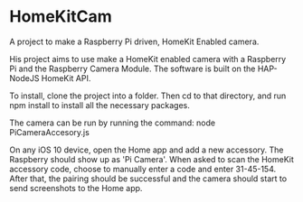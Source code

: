 # HomeKitCam
A project to make a Raspberry Pi driven, HomeKit Enabled camera.

His project aims to use make a HomeKit enabled camera with a Raspberry Pi and the Raspberry Camera Module. The software is built on the HAP-NodeJS HomeKit API.

To install, clone the project into a folder. Then cd to that directory, and run npm install to install all the necessary packages.

The camera can be run by running the command: node PiCameraAccesory.js 

On any iOS 10 device, open the Home app and add a new accessory. The Raspberry should show up as 'Pi Camera'. When asked to scan the HomeKit accessory code, choose to manually enter a code and enter 31-45-154. After that, the pairing should be successful and the camera should start to send screenshots to the Home app.